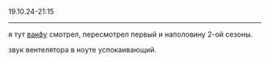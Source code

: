19.10.24-21:15

---

я тут [вакфу](https://www.google.com/search?q=%D0%B2%D0%B0%D0%BA%D1%84%D1%83) смотрел, пересмотрел первый и наполовину 2-ой сезоны.

звук вентелятора в ноуте успокаивающий.